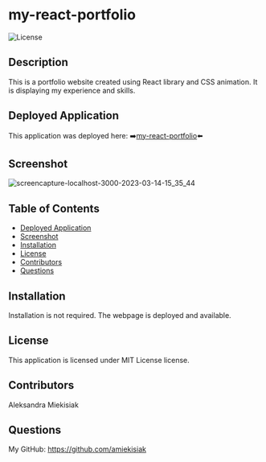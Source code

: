 # my-react-portfolio

  ![License](https://img.shields.io/badge/license-MIT%20License-blue.svg)
  
  ## Description 

  This is a portfolio website created using React library and CSS animation. It is displaying my experience and skills.

  ## Deployed Application


  This application was deployed here:  :arrow_right:[my-react-portfolio](https://amiekisiak.github.io/my-react-portfolio/):arrow_left:
  
 ## Screenshot

  ![screencapture-localhost-3000-2023-03-14-15_35_44](https://user-images.githubusercontent.com/117371691/225054396-e8684bfd-fedc-4b9b-ad45-c5d1fe9c086e.png)
  
  ## Table of Contents 

  - [Deployed Application](#deployed-application)
  - [Screenshot](#screenshot)
  - [Installation](#installation)
  - [License](#license)
  - [Contributors](#contributors)
  - [Questions](#questions)

  ## Installation

   Installation is not required. The webpage is deployed and available.

  ## License 

  This application is licensed under MIT License license.

  
  ## Contributors

  Aleksandra Miekisiak
  
  ## Questions
  
  My GitHub: https://github.com/amiekisiak
  
